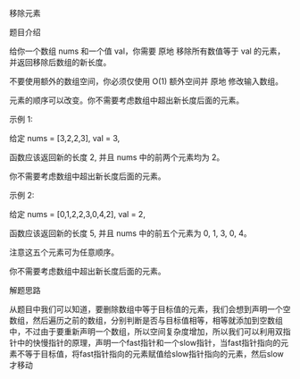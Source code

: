移除元素

题目介绍

给你一个数组 nums 和一个值 val，你需要 原地 移除所有数值等于 val 的元素，并返回移除后数组的新长度。

不要使用额外的数组空间，你必须仅使用 O(1) 额外空间并 原地 修改输入数组。

元素的顺序可以改变。你不需要考虑数组中超出新长度后面的元素。

示例 1:

给定 nums = [3,2,2,3], val = 3,

函数应该返回新的长度 2, 并且 nums 中的前两个元素均为 2。

你不需要考虑数组中超出新长度后面的元素。

示例 2:

给定 nums = [0,1,2,2,3,0,4,2], val = 2,

函数应该返回新的长度 5, 并且 nums 中的前五个元素为 0, 1, 3, 0, 4。

注意这五个元素可为任意顺序。

你不需要考虑数组中超出新长度后面的元素。

解题思路

从题目中我们可以知道，要删除数组中等于目标值的元素，我们会想到声明一个空数组，然后遍历之前的数组，分别判断是否与目标值相等，相等就添加到空数组中，不过由于要重新声明一个数组，所以空间复杂度增加，所以我们可以利用双指针中的快慢指针的原理，声明一个fast指针和一个slow指针，当fast指针指向的元素不等于目标值，将fast指针指向的元素赋值给slow指针指向的元素，然后slow才移动
